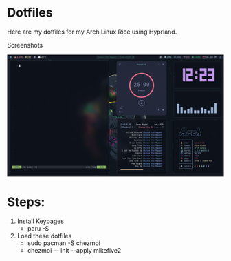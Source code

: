 # Dotfiles

Here are my dotfiles for my Arch Linux Rice using Hyprland.

Screenshots

![](./assets/example.png)

# Steps:

1. Install Keypages
    - paru -S
2. Load these dotfiles
    - sudo pacman -S chezmoi
    - chezmoi -- init --apply mikefive2


